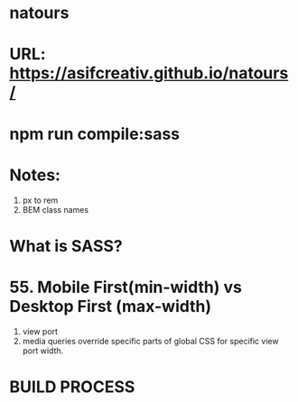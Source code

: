 # natours

# URL: https://asifcreativ.github.io/natours/

# npm run compile:sass

# Notes:

1. px to rem
2. BEM class names

# What is SASS?

# 55. Mobile First(min-width) vs Desktop First (max-width)

1. view port
2. media queries override specific parts of global CSS for specific view port width.

# BUILD PROCESS
